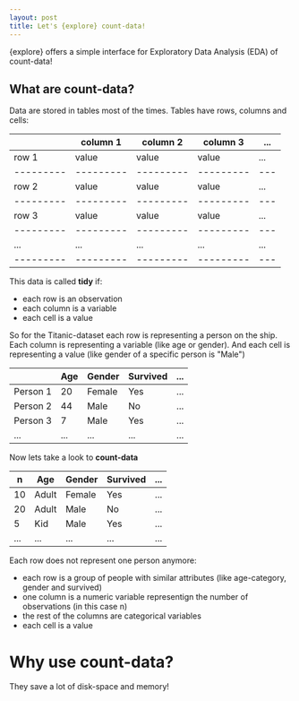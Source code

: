 ```yaml
---
layout: post
title: Let's {explore} count-data!
---
```


{explore} offers a simple interface for Exploratory Data Analysis (EDA) of count-data!

## What are count-data?

Data are stored in tables most of the times. Tables have rows, columns and cells:

|           | column 1  | column 2  | column 3  | ... |
| --------- | --------- | --------- | --------- | --- |
| row 1     | value     | value     | value     | ... |
| --------- | --------- | --------- | --------- | --- |
| row 2     | value     | value     | value     | ... |
| --------- | --------- | --------- | --------- | --- |
| row 3     | value     | value     | value     | ... |
| --------- | --------- | --------- | --------- | --- |
| ...       | ...       | ...       | ...       | ... |
| --------- | --------- | --------- | --------- | --- |

This data is called **tidy** if:

* each row is an observation
* each column is a variable
* each cell is a value

So for the Titanic-dataset each row is representing a person on the ship. 
Each column is representing a variable (like age or gender). And each cell is representing a value (like gender of a specific person is "Male")

|           | Age       | Gender    | Survived  | ... |
| --------- | --------- | --------- | --------- | --- |
| Person 1  | 20        | Female    | Yes       | ... |
| Person 2  | 44        | Male      | No        | ... |
| Person 3  | 7         | Male      | Yes       | ... |
| ...       | ...       | ...       | ...       | ... |


Now lets take a look to **count-data**

| n         | Age       | Gender    | Survived  | ... |
|-----------|-----------|-----------|-----------|-----|
| 10        | Adult     | Female    | Yes       | ... |
| 20        | Adult     | Male      | No        | ... |
| 5         | Kid       | Male      | Yes       | ... |
| ...       | ...       | ...       | ...       | ... |

Each row does not represent one person anymore:

* each row is a group of people with similar attributes (like age-category, gender and survived)
* one column is a numeric variable representign the number of observations (in this case n)
* the rest of the columns are categorical variables
* each cell is a value

# Why use count-data?

They save a lot of disk-space and memory!


